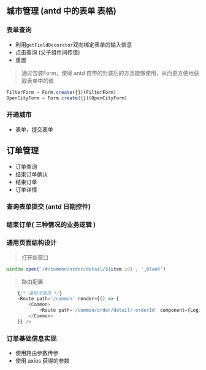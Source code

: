 ## 城市管理 (antd 中的表单 表格)


### 表单查询
- 利用`getFieldDecorator`双向绑定表单的输入信息
- 点击查询 (父子组件间传值)
- 重置

>通过包装Form，使得 antd 自带的封装后的方法能够使用，从而更方便地获取表单中的值

```javascript
FilterForm = Form.create({})(FilterForm)
OpenCityForm = Form.create({})(OpenCityForm)
```

### 开通城市
- 表单，提交表单

## 订单管理
- 订单查询
- 结束订单确认
- 结束订单
- 订单详情

### 查询表单提交 (antd 日期控件)

### 结束订单( 三种情况的业务逻辑 )

### 通用页面结构设计

>打开新窗口
```javascript
window.open(`/#/common/order/detail/${item.id}`, '_blank')
```

>路由配置
```javascript
    {/* 通用详情页 */}
    <Route path='/common' render={() => {
        <Common>
            <Route path='/common/order/detail/:orderId' component={Login} />
        </Common>
    }} />
```

### 订单基础信息实现

- 使用路由参数传参
- 使用 axios 获得的参数